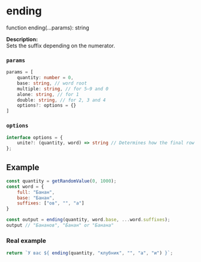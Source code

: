 # ending
function ending(...params): string  

**Description:**  
Sets the suffix depending on the numerator.

### `params`
```ts
params = [
    quantity: number = 0,
    base: string, // word root
    multiple: string, // for 5–9 and 0
    alone: string, // for 1
    double: string, // for 2, 3 and 4
    options?: options = {}
]
```

### `options`
```ts
interface options = {
    unite?: (quantity, word) => string // Determines how the final row will look like
};
```

## Example
```js
const quantity = getRandomValue(0, 1000);
const word = {
    full: "Банан",
    base: "Банан",
    suffixes: ["ов", "", "а"]
}

const output = ending(quantity, word.base, ...word.suffixes);
output // "Бананов", "Банан" or "Банана"
```

### Real example
```js
return `У вас ${ ending(quantity, "клубник", "", "а", "и") }`;
```